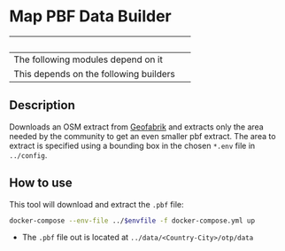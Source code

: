 # Map PBF Data Builder

| &nbsp;                                 | &nbsp; |
| -------------------------------------- | ------ |
| The following modules depend on it     |        |
| This depends on the following builders |        |

## Description

Downloads an OSM extract from [Geofabrik](https://geofabrik.de) and extracts only the area needed by the community to get an even smaller pbf extract. The area to extract is specified using a bounding box in the chosen `*.env` file in `../config`.

## How to use

This tool will download and extract the `.pbf` file:

```bash
docker-compose --env-file ../$envfile -f docker-compose.yml up
```

- The `.pbf` file out is located at `../data/<Country-City>/otp/data`
